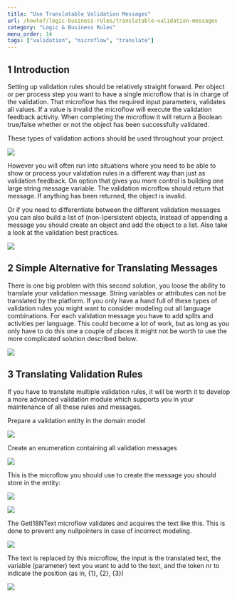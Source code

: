 ```yaml
---
title: "Use Translatable Validation Messages"
url: /howto7/logic-business-rules/translatable-validation-messages
category: "Logic & Business Rules"
menu_order: 14
tags: ["validation", "microflow", "translate"]
---
```


## 1 Introduction

Setting up validation rules should be relatively straight forward. Per object or per process step you want to have a single microflow that is in charge of the validation. That microflow has the required input parameters, validates all values. If a value is invalid the microflow will execute the validation feedback activity. When completing the microflow it will return a Boolean true/false whether or not the object has been successfully validated.

These types of validation actions should be used throughout your project.

![](attachments/translatable/18581628.png)

However you will often run into situations where you need to be able to show or process your validation rules in a different way than just as validation feedback. On option that gives you more control is building one large string message variable. The validation microflow should return that message. If anything has been returned, the object is invalid.

Or if you need to differentiate between the different validation messages you can also build a list of (non-)persistent objects, instead of appending a message you should create an object and add the object to a list. Also take a look at the validation best practices.

![](attachments/translatable/18581627.png)

## 2 Simple Alternative for Translating Messages

There is one big problem with this second solution, you loose the ability to translate your validation message. String variables or attributes can not be translated by the platform. If you only have a hand full of these types of validation rules you might want to consider modeling out all language combinations. For each validation message you have to add splits and activities per language. This could become a lot of work, but as long as you only have to do this one a couple of places it might not be worth to use the more complicated solution described below. 

![](attachments/translatable/18581626.png)

## 3 Translating Validation Rules

If you have to translate multiple validation rules, it will be worth it to develop a more advanced validation module which supports you in your maintenance of all these rules and messages.

Prepare a validation entity in the domain model

![](attachments/translatable/18581625.png)

Create an enumeration containing all validation messages

![](attachments/translatable/18581624.png)

This is the microflow you should use to create the message you should store in the entity:

![](attachments/translatable/model1.jpg)

![](attachments/translatable/model2.jpg)

The GetI18NText microflow validates and acquires the text like this. This is done to prevent any nullpointers in case of incorrect modeling.

![](attachments/translatable/model3.jpg)

The text is replaced by this microflow, the input is the translated text, the variable (parameter) text you want to add to the text, and the token nr to indicate the position (as in, {1}, {2}, {3})

![](attachments/translatable/model4.jpg)


